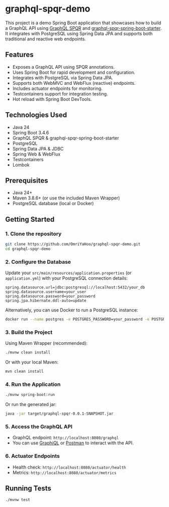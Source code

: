 # graphql-spqr-demo

This project is a demo Spring Boot application that showcases how to build a GraphQL API using [GraphQL SPQR](https://github.com/leangen/graphql-spqr) and [graphql-spqr-spring-boot-starter](https://github.com/leangen/graphql-spqr-spring-boot-starter). It integrates with PostgreSQL using Spring Data JPA and supports both traditional and reactive web endpoints.

## Features

- Exposes a GraphQL API using SPQR annotations.
- Uses Spring Boot for rapid development and configuration.
- Integrates with PostgreSQL via Spring Data JPA.
- Supports both WebMVC and WebFlux (reactive) endpoints.
- Includes actuator endpoints for monitoring.
- Testcontainers support for integration testing.
- Hot reload with Spring Boot DevTools.

## Technologies Used

- Java 24
- Spring Boot 3.4.6
- GraphQL SPQR & graphql-spqr-spring-boot-starter
- PostgreSQL
- Spring Data JPA & JDBC
- Spring Web & WebFlux
- Testcontainers
- Lombok

## Prerequisites

- Java 24+
- Maven 3.8.6+ (or use the included Maven Wrapper)
- PostgreSQL database (local or Docker)

## Getting Started

### 1. Clone the repository

```sh
git clone https://github.com/OmriYaHoo/graphql-spqr-demo.git
cd graphql-spqr-demo
```

### 2. Configure the Database

Update your `src/main/resources/application.properties` (or `application.yml`) with your PostgreSQL connection details:

```
spring.datasource.url=jdbc:postgresql://localhost:5432/your_db
spring.datasource.username=your_user
spring.datasource.password=your_password
spring.jpa.hibernate.ddl-auto=update
```

Alternatively, you can use Docker to run a PostgreSQL instance:

```sh
docker run --name postgres -e POSTGRES_PASSWORD=your_password -e POSTGRES_DB=your_db -p 5432:5432 -d postgres:15
```

### 3. Build the Project

Using Maven Wrapper (recommended):

```sh
./mvnw clean install
```

Or with your local Maven:

```sh
mvn clean install
```

### 4. Run the Application

```sh
./mvnw spring-boot:run
```

Or run the generated jar:

```sh
java -jar target/graphql-spqr-0.0.1-SNAPSHOT.jar
```

### 5. Access the GraphQL API

- GraphQL endpoint: `http://localhost:8080/graphql`
- You can use [GraphiQL](https://github.com/graphql/graphiql) or [Postman](https://www.postman.com/) to interact with the API.

### 6. Actuator Endpoints

- Health check: `http://localhost:8080/actuator/health`
- Metrics: `http://localhost:8080/actuator/metrics`

## Running Tests

```sh
./mvnw test
```
